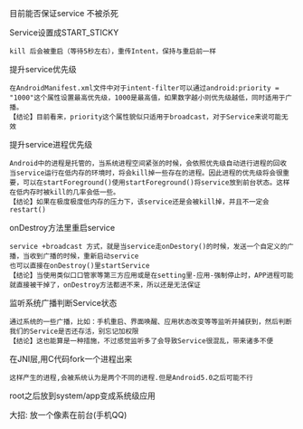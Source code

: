 目前能否保证service 不被杀死

Service设置成START_STICKY

    kill 后会被重启（等待5秒左右），重传Intent，保持与重启前一样

提升service优先级

    在AndroidManifest.xml文件中对于intent-filter可以通过android:priority = "1000"这个属性设置最高优先级，1000是最高值，如果数字越小则优先级越低，同时适用于广播。
    【结论】目前看来，priority这个属性貌似只适用于broadcast，对于Service来说可能无效

提升service进程优先级

    Android中的进程是托管的，当系统进程空间紧张的时候，会依照优先级自动进行进程的回收
    当service运行在低内存的环境时，将会kill掉一些存在的进程。因此进程的优先级将会很重要，可以在startForeground()使用startForeground()将service放到前台状态。这样在低内存时被kill的几率会低一些。
    【结论】如果在极度极度低内存的压力下，该service还是会被kill掉，并且不一定会restart()

onDestroy方法里重启service

    service +broadcast 方式，就是当service走onDestory()的时候，发送一个自定义的广播，当收到广播的时候，重新启动service
    也可以直接在onDestroy()里startService
    【结论】当使用类似口口管家等第三方应用或是在setting里-应用-强制停止时，APP进程可能就直接被干掉了，onDestroy方法都进不来，所以还是无法保证

监听系统广播判断Service状态

    通过系统的一些广播，比如：手机重启、界面唤醒、应用状态改变等等监听并捕获到，然后判断我们的Service是否还存活，别忘记加权限
    【结论】这也能算是一种措施，不过感觉监听多了会导致Service很混乱，带来诸多不便

在JNI层,用C代码fork一个进程出来

    这样产生的进程,会被系统认为是两个不同的进程.但是Android5.0之后可能不行

root之后放到system/app变成系统级应用

大招: 放一个像素在前台(手机QQ)

